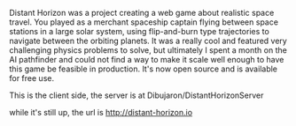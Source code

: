 Distant Horizon was a project creating a web game about realistic space travel. You played as a merchant spaceship captain flying between space stations in a large solar system, using flip-and-burn type trajectories to navigate between the orbiting planets. It was a really cool and featured very challenging physics problems to solve, but ultimately I spent a month on the AI pathfinder and could not find a way to make it scale well enough to have this game be feasible in production. It's now open source and is available for free use.

This is the client side, the server is at Dibujaron/DistantHorizonServer

while it's still up, the url is http://distant-horizon.io
